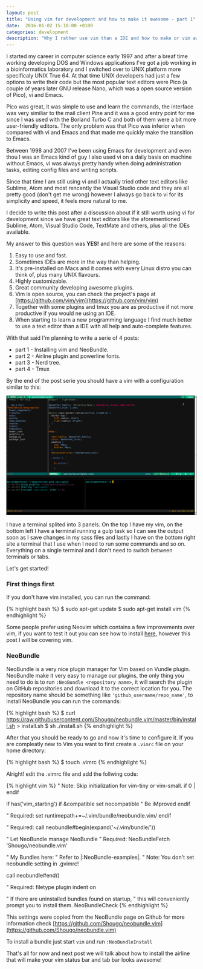 ```yaml
---
layout: post
title: "Using vim for development and how to make it awesome - part 1"
date:  2016-01-02 15:10:00 +0100
categories: development
description: "Why I rather use vim than a IDE and how to make or vim awesome"
---
```


I started my career in computer science early 1997 and after a breaf time working developing DOS and Windows applications
I've got a job working in a bioinformatics laboratory and I switched over to UNIX platform more specificaly UNIX True 64.
At that time UNIX developers had just a few options to write their code but the most popular text editors were Pico (a couple
of years later GNU release Nano, which was a open source version of Pico), vi and Emacs.

Pico was great, it was simple to use and learn the commands, the interface was very similiar to the mail client Pine and it was a good
entry point for me since I was used with the Borland Turbo C and both of them were a bit more user-friendly editors. The only problem
was that Pico was inferior when compared with vi and Emacs and that made me quickly make the transition to Emacs.

Between 1998 and 2007 I've been using Emacs for development and even thou I was an Emacs kind of guy I also used vi on a daily
basis on machine without Emacs, vi was always pretty handy when doing administration tasks, editing config files and writing scripts.

Since that time I am still using vi and I actually tried other text editors like Sublime, Atom and most rencently the Visual Studio code
and they are all pretty good (don't get me wrong) however I always go back to vi for its simplicity and speed, it feels more natural to me.

I decide to write this post after a discussion about if it still worth using vi for development since we have great text editors
like the aforementioned Sublime, Atom, Visual Studio Code, TextMate and others, plus all the IDEs available.

My answer to this question was **YES!** and here are some of the reasons:

1. Easy to use and fast.
2. Sometimes IDEs are more in the way than helping.
3. It's pre-installed on Macs and it comes with every Linux distro you can think of, plus many UNIX flavours.
4. Highly customizable.
5. Great community developing awesome plugins.
6. Vim is open source, you can check the project's page at [https://github.com/vim/vim](https://github.com/vim/vim)
7. Together with some plugins and tmux you are as productive if not more productive if you would ne using an IDE.
8. When starting to learn a new programming language I find much better to use a text editor than a IDE with all help and auto-complete features.

With that said I'm planning to write a serie of 4 posts:

* part 1 - Installing vim and NeoBundle.
* part 2 - Airline plugin and powerline fonts.
* part 3 - Nerd tree.
* part 4 - Tmux

By the end of the post serie you should have a vim with a configuration similar to this:

![vim](/assets/image/20160102/vim.png)

I have a terminal splited into 3 panels. On the top I have my vim, on the bottom left I have a terminal
running a gulp task so I can see the output soon as I save changes in my sass files and lastly I have on the bottom right site
a terminal that I use when I need to run some commands and so on. Everything on a single terminal and I don't need to switch between
terminals or tabs.

Let's get started!

### First things first
If you don't have vim installed, you can run the command:

{% highlight bash %}
$ sudo apt-get update
$ sudo apt-get install vim
{% endhighlight %}

Some people prefer using Neovim which contains a few improvements over vim, if you want to test it out you can see how to install
[here](https://github.com/neovim/neovim/wiki/Installing-Neovim), however this post I will be covering vim.


### NeoBundle

NeoBundle is a very nice plugin manager for Vim based on Vundle plugin. NeoBundle make it very easy to manage our plugins, the
only thing you need to do is to run `:NeoBundle <repository name>`, it will search the plugin on GitHub repositories and download it
to the correct location for you. The repository name should be something like `'github_username/repo_name'`, to install
NeoBundle you can run the commands:

{% highlight bash %}
$ curl https://raw.githubusercontent.com/Shougo/neobundle.vim/master/bin/install.sh > install.sh
$ sh ./install.sh
{% endhighlight %}

After that you should be ready to go and now it's time to configure it. If you are compleatly new to Vim you want to
first create a `.vimrc` file on your home directory:

{% highlight bash %}
$ touch .vimrc
{% endhighlight %}

Alright! edit the .vimrc file and add the follwing code:

{% highlight vim %}
" Note: Skip initialization for vim-tiny or vim-small.
 if 0 | endif

 if has('vim_starting')
   if &compatible
     set nocompatible               " Be iMproved
   endif

   " Required:
   set runtimepath+=~/.vim/bundle/neobundle.vim/
 endif

 " Required:
 call neobundle#begin(expand('~/.vim/bundle/'))

 " Let NeoBundle manage NeoBundle
 " Required:
 NeoBundleFetch 'Shougo/neobundle.vim'

 " My Bundles here:
 " Refer to |:NeoBundle-examples|.
 " Note: You don't set neobundle setting in .gvimrc!

 call neobundle#end()

 " Required:
 filetype plugin indent on

 " If there are uninstalled bundles found on startup,
 " this will conveniently prompt you to install them.
 NeoBundleCheck
{% endhighlight %}

This settings were copied from the NeoBundle page on Github for more information
check [https://github.com/Shougo/neobundle.vim](https://github.com/Shougo/neobundle.vim)

To install a bundle just start `vim` and run `:NeoBundleInstall`

That's all for now and next post we will talk about how to install the airline that will make your vim status bar and tab bar
looks awesome!
